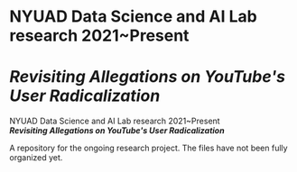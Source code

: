 # NYUAD Data Science and AI Lab research 2021~Present
# ***Revisiting Allegations on YouTube's User Radicalization***
    
NYUAD Data Science and AI Lab research 2021~Present  
***Revisiting Allegations on YouTube's User Radicalization***  
  
A repository for the ongoing research project. The files have not been fully organized yet.
